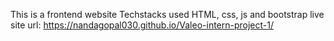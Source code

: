 This is a frontend website
Techstacks used HTML, css, js and bootstrap
live site url: https://nandagopal030.github.io/Valeo-intern-project-1/
